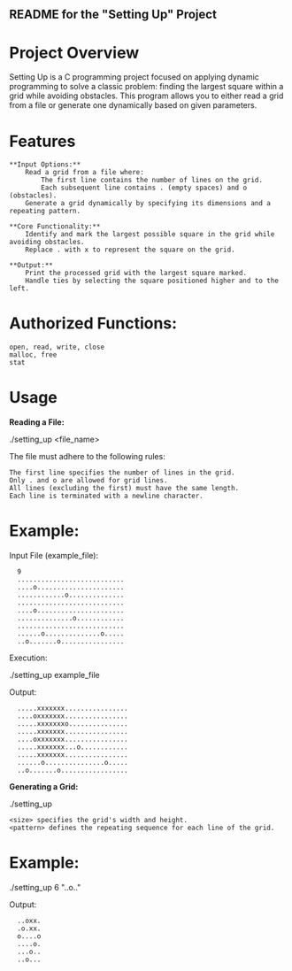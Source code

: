 ## README for the "Setting Up" Project
# Project Overview

Setting Up is a C programming project focused on applying dynamic programming to solve a classic problem: finding the largest square within a grid while avoiding obstacles. This program allows you to either read a grid from a file or generate one dynamically based on given parameters.

# Features

    **Input Options:**
        Read a grid from a file where:
            The first line contains the number of lines on the grid.
            Each subsequent line contains . (empty spaces) and o (obstacles).
        Generate a grid dynamically by specifying its dimensions and a repeating pattern.

    **Core Functionality:**
        Identify and mark the largest possible square in the grid while avoiding obstacles.
        Replace . with x to represent the square on the grid.

    **Output:**
        Print the processed grid with the largest square marked.
        Handle ties by selecting the square positioned higher and to the left.

# Authorized Functions:

    open, read, write, close
    malloc, free
    stat

# Usage
**Reading a File:**

./setting_up <file_name>

The file must adhere to the following rules:

    The first line specifies the number of lines in the grid.
    Only . and o are allowed for grid lines.
    All lines (excluding the first) must have the same length.
    Each line is terminated with a newline character.

# Example:

Input File (example_file):

      9
      ...........................
      ....o......................
      ............o..............
      ...........................
      ....o......................
      ..............o............
      ...........................
      ......o..............o.....
      ..o.......o................

Execution:

./setting_up example_file

Output:

      .....xxxxxxx................
      ....oxxxxxxx................
      .....xxxxxxxo...............
      .....xxxxxxx................
      ....oxxxxxxx................
      .....xxxxxxx...o............
      .....xxxxxxx................
      ......o...............o.....
      ..o.......o.................

**Generating a Grid:**

./setting_up <size> <pattern>

    <size> specifies the grid's width and height.
    <pattern> defines the repeating sequence for each line of the grid.

# Example:

./setting_up 6 "..o.."

Output:

      ..oxx.
      .o.xx.
      o....o
      ....o.
      ...o..
      ..o...
